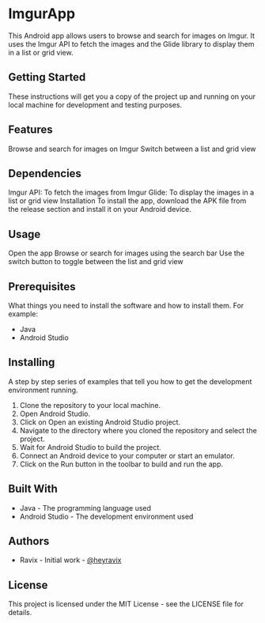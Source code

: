 # ImgurApp
This Android app allows users to browse and search for images on Imgur. It uses the Imgur API to fetch the images and the Glide library to display them in a list or grid view.
 
## Getting Started

These instructions will get you a copy of the project up and running on your local machine for development and testing purposes.

## Features
Browse and search for images on Imgur
Switch between a list and grid view

## Dependencies
Imgur API: To fetch the images from Imgur
Glide: To display the images in a list or grid view
Installation
To install the app, download the APK file from the release section and install it on your Android device.

## Usage
Open the app
Browse or search for images using the search bar
Use the switch button to toggle between the list and grid view

## Prerequisites

What things you need to install the software and how to install them. For example:

- Java
- Android Studio

## Installing

A step by step series of examples that tell you how to get the development environment running.

1. Clone the repository to your local machine.
2. Open Android Studio.
3. Click on Open an existing Android Studio project.
4. Navigate to the directory where you cloned the repository and select the project.
5. Wait for Android Studio to build the project.
6. Connect an Android device to your computer or start an emulator.
7. Click on the Run button in the toolbar to build and run the app.

## Built With

- Java - The programming language used
- Android Studio - The development environment used

## Authors

- Ravix - Initial work - [@heyravix](https://github.com/heyravix)

## License

This project is licensed under the MIT License - see the LICENSE file for details.

